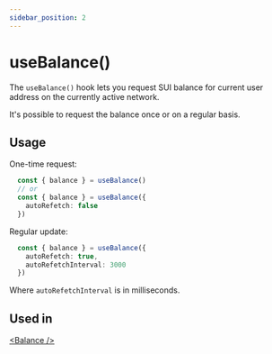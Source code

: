 ```yaml
---
sidebar_position: 2
---
```


# useBalance()

The `useBalance()` hook lets you request SUI balance for current user address on the currently active network.

It's possible to request the balance once or on a regular basis.

## Usage

One-time request:
```ts title="MyComponent.tsx"
  const { balance } = useBalance()
  // or
  const { balance } = useBalance({ 
    autoRefetch: false 
  })
```

Regular update:

```ts title="MyComponent.tsx"
  const { balance } = useBalance({ 
    autoRefetch: true, 
    autoRefetchInterval: 3000 
  })
```

Where `autoRefetchInterval` is in milliseconds.

## Used in

[\<Balance \/\>](../components/balance.md)
